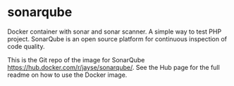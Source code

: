 # sonarqube

Docker container with sonar and sonar scanner. A simple way to test PHP project.
SonarQube is an open source platform for continuous inspection of code quality.

This is the Git repo of the image for SonarQube https://hub.docker.com/r/jayse/sonarqube/. See the Hub page for the full readme on how to use the Docker image.
